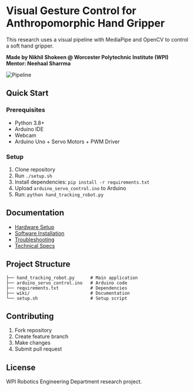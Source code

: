 # Visual Gesture Control for Anthropomorphic Hand Gripper

This research uses a visual pipeline with MediaPipe and OpenCV to control a soft hand gripper.

**Made by Nikhil Shokeen @ Worcester Polytechnic Institute (WPI)**  
**Mentor: Neehaal Sharrma**

![Pipeline](Pipeline.png)

## Quick Start

### Prerequisites
- Python 3.8+
- Arduino IDE
- Webcam
- Arduino Uno + Servo Motors + PWM Driver

### Setup
1. Clone repository
2. Run `./setup.sh`
3. Install dependencies: `pip install -r requirements.txt`
4. Upload `arduino_servo_control.ino` to Arduino
5. Run: `python hand_tracking_robot.py`

## Documentation
- [Hardware Setup](wiki/Hardware-Setup.md)
- [Software Installation](wiki/Software-Installation.md)
- [Troubleshooting](wiki/Troubleshooting.md)
- [Technical Specs](wiki/Technical-Specifications.md)

## Project Structure
```
├── hand_tracking_robot.py      # Main application
├── arduino_servo_control.ino   # Arduino code
├── requirements.txt            # Dependencies
├── wiki/                       # Documentation
└── setup.sh                    # Setup script
```

## Contributing
1. Fork repository
2. Create feature branch
3. Make changes
4. Submit pull request

## License
WPI Robotics Engineering Department research project.

